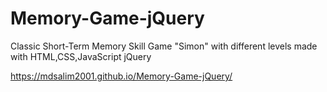 # Memory-Game-jQuery
Classic Short-Term Memory Skill Game "Simon" with different levels made with HTML,CSS,JavaScript jQuery

https://mdsalim2001.github.io/Memory-Game-jQuery/
